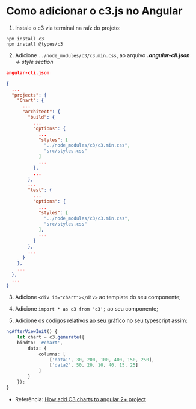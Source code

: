 # Como adicionar o c3.js no Angular

1. Instale o c3 via terminal na raíz do projeto:

```terminal
npm install c3
npm install @types/c3
```
2. Adicione `../node_modules/c3/c3.min.css`, ao arquivo _**.angular-cli.json** => style section_

```json
angular-cli.json

{
  ...
  "projects": {
    "Chart": {
      ...
      "architect": {
        "build": {
          ...
          "options": {
            ...
            "styles": [
              "../node_modules/c3/c3.min.css",
              "src/styles.css"
            ]
            ...
          },
          ...
        },
        ...
        "test": {
          ...
          "options": {
            ...
            "styles": [
              "../node_modules/c3/c3.min.css",
              "src/styles.css"
            ],
            ...
          }
        },
        ...
      }
    },
    ...
  },
  ...
}

```

3. Adicione  `<div id="chart"></div>` ao template do seu componente;

4. Adicione `import * as c3 from 'c3';` ao seu componente;

5. Adicione os códigos [relativos ao seu gráfico](https://c3js.org/examples.html) no seu typescript assim:

```typescript
ngAfterViewInit() {
    let chart = c3.generate({
    bindto: '#chart',
        data: {
            columns: [
                ['data1', 30, 200, 100, 400, 150, 250],
                ['data2', 50, 20, 10, 40, 15, 25]
            ]
        }
    });
}
```

- Referência: [How add C3 charts to angular 2+ project](https://stackoverflow.com/questions/46250941/how-add-c3-charts-to-angular-2-project)